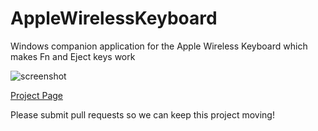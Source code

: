 # AppleWirelessKeyboard
Windows companion application for the Apple Wireless Keyboard which makes Fn and Eject keys work

![screenshot](screen4-full.jpg")

[Project Page](http://uxsoft.cz/Projects/AppleWirelessKeyboard)

Please submit pull requests so we can keep this project moving!
